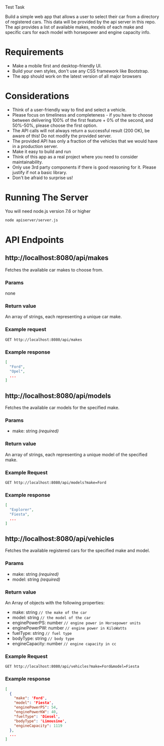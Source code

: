 Test Task

Build a simple web app that allows a user to select their car from a directory of registered cars.
This data will be provided by the api server in this repo.
The api provides a list of available makes, models of each make and specific cars for each model with horsepower and engine capacity info.

# Requirements

- Make a mobile first and desktop-friendly UI.
- Build your own styles, don't use any CSS framework like Bootstrap.
- The app should work on the latest version of all major browsers

# Considerations

- Think of a user-friendly way to find and select a vehicle.
- Please focus on timeliness and completeness - if you have to choose between delivering 100% of the first feature + 0% of the second, and 50%-50%, please choose the first option.
- The API calls will not always return a successful result (200 OK), be aware of this! Do not modify the provided server.
- The provided API has only a fraction of the vehicles that we would have in a production server.
- Make it easy to build and run
- Think of this app as a real project where you need to consider maintainability.
- Only use 3rd party components if there is good reasoning for it. Please justify if not a basic library.
- Don't be afraid to surprise us!

# Running The Server

You will need node.js version 7.6 or higher

```bash
node apiserver/server.js
```

# API Endpoints

## http://localhost:8080/api/makes

Fetches the available car makes to choose from.

### Params

none

### Return value

An array of strings, each representing a unique car make.

### Example request

`GET http://localhost:8080/api/makes`

### Example response

```json
[
  "Ford",
  "Opel",
  ...
]
```

## http://localhost:8080/api/models

Fetches the available car models for the specified make.

### Params

- make: string _(required)_

### Return value

An array of strings, each representing a unique model of the specified make.

### Example Request

`GET http://localhost:8080/api/models?make=Ford`

### Example response

```json
[
  "Explorer",
  "Fiesta",
  ...
]
```

## http://localhost:8080/api/vehicles

Fetches the available registered cars for the specified make and model.

### Params

- make: string _(required)_
- model: string _(required)_

### Return value

An Array of objects with the following properties:

- make: string `// the make of the car`
- model: string `// the model of the car`
- enginePowerPS: number `// engine power in Horsepower units`
- enginePowerPW: number `// engine power in KiloWatts`
- fuelType: string `// fuel type`
- bodyType: string `// body type`
- engineCapacity: number `// engine capacity in cc`

### Example Request

`GET http://localhost:8080/api/vehicles?make=Ford&model=Fiesta`

### Example response

```json
[
  {
    "make": 'Ford',
    "model": 'Fiesta',
    "enginePowerPS": 54,
    "enginePowerKW": 40,
    "fuelType": 'Diesel',
    "bodyType": 'Limousine',
    "engineCapacity": 1119
  },
  ...
]
```
